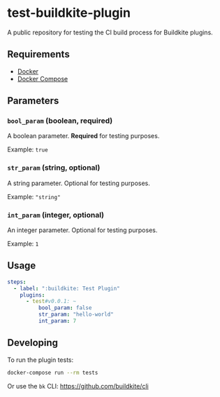 # test-buildkite-plugin

A public repository for testing the CI build process for Buildkite plugins.

## Requirements

* [Docker](https://docs.docker.com/get-docker/)
* [Docker Compose](https://docs.docker.com/compose/install/)

## Parameters

### `bool_param` (boolean, required)

A boolean parameter. **Required** for testing purposes.

Example: `true`

### `str_param` (string, optional)

A string parameter. Optional for testing purposes.

Example: `"string"`

### `int_param` (integer, optional)

An integer parameter. Optional for testing purposes.

Example: `1`

## Usage

```yaml
steps:
  - label: ":buildkite: Test Plugin"
    plugins:
      - test#v0.0.1: ~
          bool_param: false
          str_param: "hello-world"
          int_param: 7
```

## Developing

To run the plugin tests:

```bash
docker-compose run --rm tests
```

Or use the `bk` CLI: https://github.com/buildkite/cli
